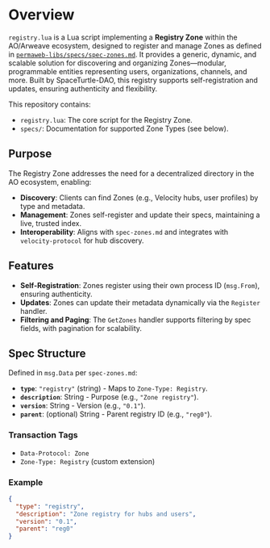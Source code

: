 # Overview

`registry.lua` is a Lua script implementing a **Registry Zone** within the AO/Arweave ecosystem, designed to register and manage Zones as defined in [`permaweb-libs/specs/spec-zones.md`](https://github.com/permaweb/permaweb-libs/blob/main/specs/spec-zones.md). It provides a generic, dynamic, and scalable solution for discovering and organizing Zones—modular, programmable entities representing users, organizations, channels, and more. Built by SpaceTurtle-DAO, this registry supports self-registration and updates, ensuring authenticity and flexibility.

This repository contains:
- `registry.lua`: The core script for the Registry Zone.
- `specs/`: Documentation for supported Zone Types (see below).

## Purpose

The Registry Zone addresses the need for a decentralized directory in the AO ecosystem, enabling:
- **Discovery**: Clients can find Zones (e.g., Velocity hubs, user profiles) by type and metadata.
- **Management**: Zones self-register and update their specs, maintaining a live, trusted index.
- **Interoperability**: Aligns with `spec-zones.md` and integrates with `velocity-protocol` for hub discovery.

## Features

- **Self-Registration**: Zones register using their own process ID (`msg.From`), ensuring authenticity.
- **Updates**: Zones can update their metadata dynamically via the `Register` handler.
- **Filtering and Paging**: The `GetZones` handler supports filtering by spec fields, with pagination for scalability.

## Spec Structure
Defined in `msg.Data` per `spec-zones.md`:
- **`type`**: `"registry"` (string) - Maps to `Zone-Type: Registry`.
- **`description`**: String - Purpose (e.g., `"Zone registry"`).
- **`version`**: String - Version (e.g., `"0.1"`).
- **`parent`**: (optional) String - Parent registry ID (e.g., `"reg0"`).

### Transaction Tags
- `Data-Protocol: Zone`
- `Zone-Type: Registry` (custom extension)

### Example
```json
{
  "type": "registry",
  "description": "Zone registry for hubs and users",
  "version": "0.1",
  "parent": "reg0"
}